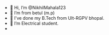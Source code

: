 - 👋 Hi, I’m @NikhilMahala123
- 👀 I’m  from betul (m.p)
- 🌱 I've done my B.Tech from UIt-RGPV bhopal.
- 💞️ I’m Electrical student.
- 

<!---
NikhilMahala123/NikhilMahala123 is a ✨ special ✨ repository because its `README.md` (this file) appears on your GitHub profile.
You can click the Preview link to take a look at your changes.
--->
